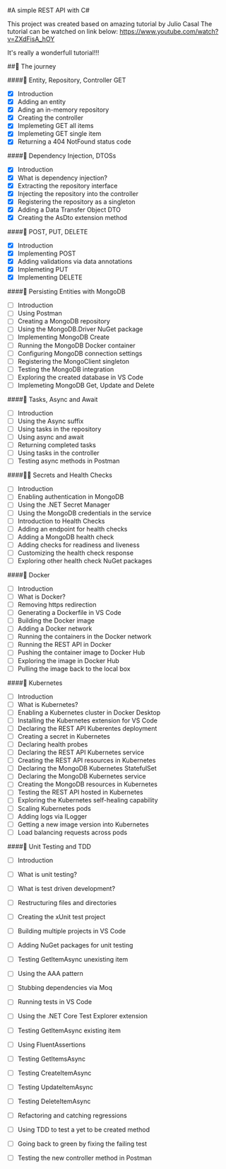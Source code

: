 #A simple REST API with C#

This project was created based on amazing tutorial by Julio Casal
The tutorial can be watched on link below:
https://www.youtube.com/watch?v=ZXdFisA_hOY

It's really a wonderfull tutorial!!!

##:milky_way: The journey

####:baby: Entity, Repository, Controller GET
- [X] Introduction
- [X] Adding an entity
- [X] Ading an in-memory repository
- [X] Creating the controller
- [X] Implemeting GET all items
- [X] Implemeting GET single item
- [X] Returning a 404 NotFound status code

####:child: Dependency Injection, DTOSs
- [X] Introduction
- [X] What is dependency injection?
- [X] Extracting the repository interface
- [X] Injecting the repository into the controller
- [X] Registering the repository as a singleton
- [X] Adding a Data Transfer Object DTO
- [X] Creating the AsDto extension method

####:boy: POST, PUT, DELETE
- [X] Introduction
- [X] Implementing POST
- [X] Adding validations via data annotations
- [X] Implemeting PUT
- [X] Implementing DELETE

####:adult: Persisting Entities with MongoDB
- [ ] Introduction
- [ ] Using Postman
- [ ] Creating a MongoDB repository
- [ ] Using the MongoDB.Driver NuGet package
- [ ] Implementing MongoDB Create
- [ ] Running the MongoDB Docker container
- [ ] Configuring MongoDB connection settings
- [ ] Registering the MongoClient singleton
- [ ] Testing the MongoDB integration
- [ ] Exploring the created database in VS Code
- [ ] Implemeting MongoDB Get, Update and Delete

####:bearded_person: Tasks, Async and Await
- [ ] Introduction
- [ ] Using the Async suffix
- [ ] Using tasks in the repository
- [ ] Using async and await
- [ ] Returning completed tasks
- [ ] Using tasks in the controller
- [ ] Testing async methods in Postman

####:white_haired_man: Secrets and Health Checks
- [ ] Introduction
- [ ] Enabling authentication in MongoDB
- [ ] Using the .NET Secret Manager
- [ ] Using the MongoDB credentials in the service
- [ ] Introduction to Health Checks
- [ ] Adding an endpoint for health checks
- [ ] Adding a MongoDB health check
- [ ] Adding checks for readiness and liveness
- [ ] Customizing the health check response
- [ ] Exploring other health check NuGet packages

####:older_adult: Docker
- [ ] Introduction
- [ ] What is Docker?
- [ ] Removing https redirection
- [ ] Generating a Dockerfile in VS Code
- [ ] Building the Docker image
- [ ] Adding a Docker network
- [ ] Running the containers in the Docker network
- [ ] Running the REST API in Docker
- [ ] Pushing the container image to Docker Hub
- [ ] Exploring the image in Docker Hub
- [ ] Pulling the image back to the local box

####:older_man: Kubernetes
- [ ] Introduction
- [ ] What is Kubernetes?
- [ ] Enabling a Kubernetes cluster in Docker Desktop
- [ ] Installing the Kubernetes extension for VS Code
- [ ] Declaring the REST API Kuberentes deployment
- [ ] Creating a secret in Kubernetes
- [ ] Declaring health probes
- [ ] Declaring the REST API Kubernetes service
- [ ] Creating the REST API resources in Kubernetes
- [ ] Declaring the MongoDB Kubernetes StatefulSet
- [ ] Declaring the MongoDB Kubernetes service
- [ ] Creating the MongoDB resources in Kubernetes
- [ ] Testing the REST API hosted in Kubernetes
- [ ] Exploring the Kubernetes self-healing capability
- [ ] Scaling Kubernetes pods
- [ ] Adding logs via ILogger
- [ ] Getting a new image version into Kubernetes
- [ ] Load balancing requests across pods

####:mage: Unit Testing and TDD
- [ ] Introduction
- [ ] What is unit testing?
- [ ] What is test driven development?
- [ ] Restructuring files and directories
- [ ] Creating the xUnit test project
- [ ] Building multiple projects in VS Code
- [ ] Adding NuGet packages for unit testing
- [ ] Testing GetItemAsync unexisting item
- [ ] Using the AAA pattern
- [ ] Stubbing dependencies via Moq
- [ ] Running tests in VS Code
- [ ] Using the .NET Core Test Explorer extension
- [ ] Testing GetItemAsync existing item
- [ ] Using FluentAssertions
- [ ] Testing GetItemsAsync
- [ ] Testing CreateItemAsync
- [ ] Testing UpdateItemAsync
- [ ] Testing DeleteItemAsync
- [ ] Refactoring and catching regressions
- [ ] Using TDD to test a yet to be created method
- [ ] Going back to green by fixing the failing test
- [ ] Testing the new controller method in Postman

